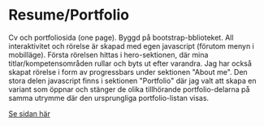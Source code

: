 # Resume/Portfolio
Cv och portfoliosida (one page). Byggd på bootstrap-bblioteket. All interaktivitet och rörelse är skapad med egen javascript (förutom menyn i mobilläge). Första rörelsen hittas i hero-sektionen, där mina titlar/kompetensområden rullar och byts ut efter varandra. Jag har också skapat rörelse i form av progressbars under sektionen "About me". Den stora delen javascript finns i sektionen "Portfolio" där jag valt att skapa en variant som öppnar och stänger de olika tillhörande portfolio-delarna på samma utrymme där den ursprungliga portfolio-listan visas. 

[Se sidan här](https://stonetwix.github.io/cv/)

